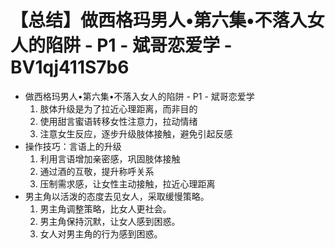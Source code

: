 # 【总结】做西格玛男人•第六集•不落入女人的陷阱 - P1 - 斌哥恋爱学 - BV1qj411S7b6

-   做西格玛男人•第六集•不落入女人的陷阱 - P1 - 斌哥恋爱学
    1.  肢体升级是为了拉近心理距离，而非目的
    2.  使用甜言蜜语转移女性注意力，拉动情绪
    3.  注意女生反应，逐步升级肢体接触，避免引起反感
-   操作技巧：言语上的升级
    1.  利用言语增加亲密感，巩固肢体接触
    2.  通过酒的互敬，提升称呼关系
    3.  压制需求感，让女性主动接触，拉近心理距离
-   男主角以活泼的态度去见女人，采取缓慢策略。 
    1.  男主角调整策略，比女人更社会。
    2.  男主角保持沉默，让女人感到困惑。
    3.  女人对男主角的行为感到困惑。